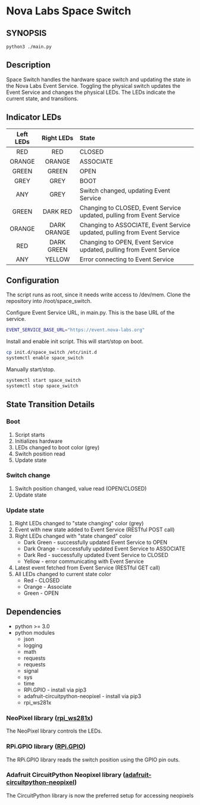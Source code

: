 Nova Labs Space Switch
======================

## SYNOPSIS
`python3 ./main.py`

## Description

Space Switch handles the hardware space switch and updating the state in the Nova Labs Event Service.  Toggling the
physical switch updates the Event Service and changes the physical LEDs.  The LEDs indicate the
current state, and transitions.

## Indicator LEDs

|Left LEDs|Right LEDs|State|
|:-------:|:--------:|:----|
| RED    | RED    |CLOSED|
| ORANGE | ORANGE |ASSOCIATE  |
| GREEN  | GREEN  |OPEN  |
| GREY   | GREY   |BOOT  |
| ANY    | GREY   |Switch changed, updating Event Service |
| GREEN  | DARK RED |Changing to CLOSED, Event Service updated, pulling from Event Service |
| ORANGE | DARK ORANGE |Changing to ASSOCIATE, Event Service updated, pulling from Event Service |
| RED    | DARK GREEN |Changing to OPEN, Event Service updated, pulling from Event Service |
| ANY    | YELLOW  |Error connecting to Event Service |

## Configuration

The script runs as root, since it needs write access to /dev/mem.  Clone the repository into /root/space_switch.

Configure Event Service URL, in main.py.  This is the base URL of the service.
```bash
EVENT_SERVICE_BASE_URL="https://event.nova-labs.org"
```

Install and enable init script.  This will start/stop on boot.
```bash
cp init.d/space_switch /etc/init.d
systemctl enable space_switch
```

Manually start/stop.
```bash
systemctl start space_switch
systemctl stop space_switch
```


## State Transition Details
### Boot
1. Script starts
2. Initializes hardware
3. LEDs changed to boot color (grey)
4. Switch position read
5. Update state

### Switch change
1. Switch position changed, value read (OPEN/CLOSED)
2. Update state

### Update state
1. Right LEDs changed to "state changing" color (grey)
3. Event with new state added to Event Service (RESTful POST call)
4. Right LEDs changed with "state changed" color
    * Dark Green - successfully updated Event Service to OPEN
    * Dark Orange - successfully updated Event Service to ASSOCIATE
    * Dark Red - successfully updated Event Service to CLOSED
    * Yellow - error communicating with Event Service
5. Latest event fetched from Event Service (RESTful GET call)
6. All LEDs changed to current state color
    * Red - CLOSED
    * Orange - Associate
    * Green - OPEN
    
## Dependencies
* python >= 3.0
* python modules
    * json
    * logging
    * math
    * requests
    * requests
    * signal
    * sys
    * time
    * RPi.GPIO - install via pip3
    * adafruit-circuitpython-neopixel - install via pip3
    * rpi_ws281x

### NeoPixel library ([rpi_ws281x](https://github.com/jgarff/rpi_ws281x))
The NeoPixel library controls the LEDs.

### RPi.GPIO library ([RPi.GPIO](https://sourceforge.net/p/raspberry-gpio-python/wiki/Home/))
The RPi.GPIO library reads the switch position using the GPIO pin outs.

### Adafruit CircuitPython Neopixel library ([adafruit-circuitpython-neopixel](https://github.com/adafruit/Adafruit_CircuitPython_NeoPixel))
The CircuitPython library is now the preferred setup for accessing neopixels
